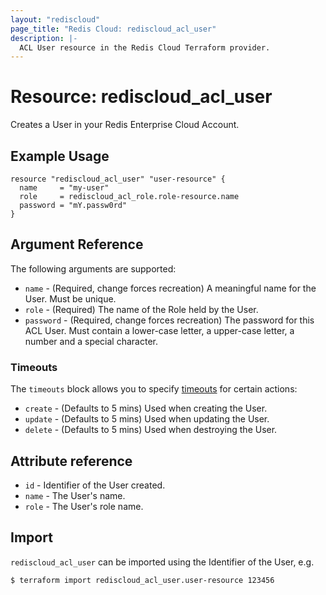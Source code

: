 ```yaml
---
layout: "rediscloud"
page_title: "Redis Cloud: rediscloud_acl_user"
description: |-
  ACL User resource in the Redis Cloud Terraform provider.
---
```


# Resource: rediscloud_acl_user

Creates a User in your Redis Enterprise Cloud Account.

## Example Usage

```hcl
resource "rediscloud_acl_user" "user-resource" {
  name     = "my-user"
  role     = rediscloud_acl_role.role-resource.name
  password = "mY.passw0rd"
}
```

## Argument Reference

The following arguments are supported:

* `name` - (Required, change forces recreation) A meaningful name for the User. Must be unique. 
* `role` - (Required) The name of the Role held by the User.
* `password` - (Required, change forces recreation) The password for this ACL User. Must contain a lower-case letter, a
  upper-case letter, a
  number and a special character.

### Timeouts

The `timeouts` block allows you to
specify [timeouts](https://www.terraform.io/language/resources/syntax#operation-timeouts) for certain actions:

* `create` - (Defaults to 5 mins) Used when creating the User.
* `update` - (Defaults to 5 mins) Used when updating the User.
* `delete` - (Defaults to 5 mins) Used when destroying the User.

## Attribute reference

* `id` - Identifier of the User created.
* `name` - The User's name.
* `role` - The User's role name.

## Import

`rediscloud_acl_user` can be imported using the Identifier of the User, e.g.

```
$ terraform import rediscloud_acl_user.user-resource 123456
```
